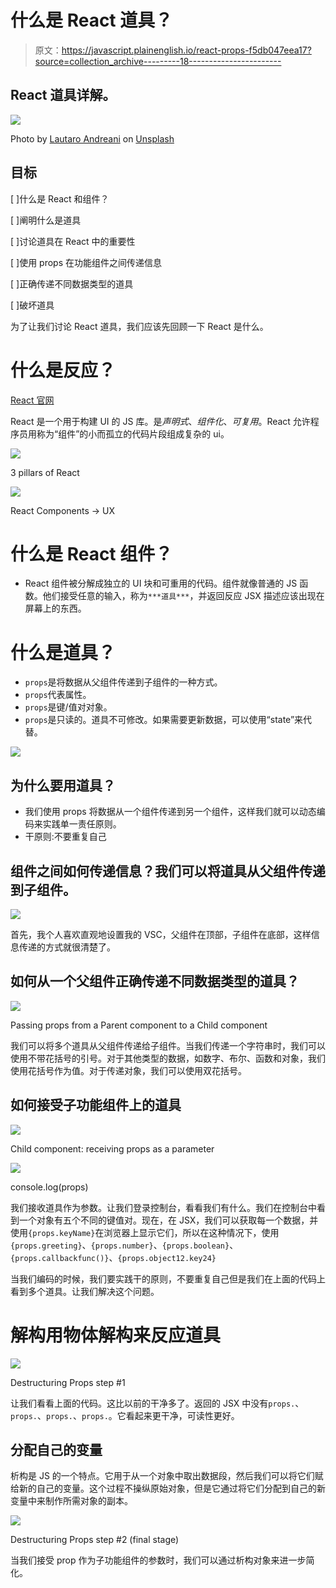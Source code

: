 # 什么是 React 道具？

> 原文：<https://javascript.plainenglish.io/react-props-f5db047eea17?source=collection_archive---------18----------------------->

## React 道具详解。

![](img/3d709301aed39bc9c1af98cc3f78e45f.png)

Photo by [Lautaro Andreani](https://unsplash.com/@lautaroandreani?utm_source=medium&utm_medium=referral) on [Unsplash](https://unsplash.com?utm_source=medium&utm_medium=referral)

## 目标

[ ]什么是 React 和组件？

[ ]阐明什么是道具

[ ]讨论道具在 React 中的重要性

[ ]使用 props 在功能组件之间传递信息

[ ]正确传递不同数据类型的道具

[ ]破坏道具

为了让我们讨论 React 道具，我们应该先回顾一下 React 是什么。

# **什么是反应？**

[React 官网](https://reactjs.org/)

React 是一个用于构建 UI 的 JS 库。是*声明式*、*组件化*、*可复用*。React 允许程序员用称为“组件”的小而孤立的代码片段组成复杂的 ui。

![](img/67ab05f28869f8969b9061a523fc2a74.png)

3 pillars of React

![](img/8bb0a10e7a23ba01713014093a0ee609.png)

React Components -> UX

# **什么是 React 组件？**

*   React 组件被分解成独立的 UI 块和可重用的代码。组件就像普通的 JS 函数。他们接受任意的输入，称为` ***道具*** `，并返回反应 JSX 描述应该出现在屏幕上的东西。

# **什么是道具？**

*   `props`是将数据从父组件传递到子组件的一种方式。
*   `props`代表属性。
*   `props`是键/值对对象。
*   `props`是只读的。道具不可修改。如果需要更新数据，可以使用“state”来代替。

![](img/feff1c36e2a7b188a406cf8fc3f6c027.png)

## **为什么要用道具？**

*   我们使用 props 将数据从一个组件传递到另一个组件，这样我们就可以动态编码来实践单一责任原则。
*   干原则:不要重复自己

## **组件之间如何传递信息？我们可以将道具从父组件传递到子组件。**

![](img/928bf2fb8cce835e7fe92d1f1be4961a.png)

首先，我个人喜欢直观地设置我的 VSC，父组件在顶部，子组件在底部，这样信息传递的方式就很清楚了。

## **如何从一个父组件正确传递不同数据类型的道具？**

![](img/955cff37bbf39c39bf0885a9840a9a59.png)

Passing props from a Parent component to a Child component

我们可以将多个道具从父组件传递给子组件。当我们传递一个字符串时，我们可以使用不带花括号的引号。对于其他类型的数据，如数字、布尔、函数和对象，我们使用花括号作为值。对于传递对象，我们可以使用双花括号。

## 如何接受子功能组件上的道具

![](img/7428756f97ad36bdcdfce3c92db1f72b.png)

Child component: receiving props as a parameter

![](img/aaa84debacbbf338afef99c21651a73a.png)

console.log(props)

我们接收道具作为参数。让我们登录控制台，看看我们有什么。我们在控制台中看到一个对象有五个不同的键值对。现在，在 JSX，我们可以获取每一个数据，并使用`{props.keyName}`在浏览器上显示它们，所以在这种情况下，使用`{props.greeting}`、`{props.number}`、`{props.boolean}`、`{props.callbackfunc()}`、`{props.object12.key24}`

当我们编码的时候，我们要实践干的原则，不要重复自己但是我们在上面的代码上看到多个道具。让我们解决这个问题。

# 解构用物体解构来反应道具

![](img/4e955e99e6105995501907850f20a78d.png)

Destructuring Props step #1

让我们看看上面的代码。这比以前的干净多了。返回的 JSX 中没有`props.`、`props.`、`props.`、`props.`。它看起来更干净，可读性更好。

## **分配自己的变量**

析构是 JS 的一个特点。它用于从一个对象中取出数据段，然后我们可以将它们赋给新的自己的变量。这个过程不操纵原始对象，但是它通过将它们分配到自己的新变量中来制作所需对象的副本。

![](img/0f88dd496c753f61058061082a73b4c4.png)

Destructuring Props step #2 (final stage)

当我们接受 prop 作为子功能组件的参数时，我们可以通过析构对象来进一步简化。